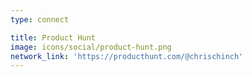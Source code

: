 ```yaml
---
type: connect

title: Product Hunt
image: icons/social/product-hunt.png
network_link: 'https://producthunt.com/@chrischinch'
---
```

